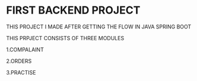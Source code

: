 # FIRST BACKEND PROJECT
THIS PROJECT I MADE AFTER GETTING THE FLOW IN JAVA SPRING BOOT 

THIS PRPJECT CONSISTS OF THREE MODULES

1.COMPALAINT

2.ORDERS

3.PRACTISE
